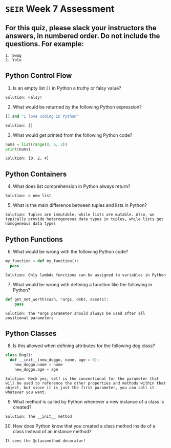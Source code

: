 # `SEIR` Week 7 Assessment
## For this quiz, please slack your instructors the answers, in numbered order. Do not include the questions. For example:
    1. Swag
    2. Yolo

## Python Control Flow

1. Is an empty list ``[]`` in Python a truthy or falsy value?

```Solution: Falsy! ```

2. What would be returned by the following Python expression?

```python
[] and "I love coding in Python"
```

```Solution: [] ```

3. What would get printed from the following Python code?

```python
nums = list(range(0, 6, 2))
print(nums)
```

```Solution: [0, 2, 4]```

## Python Containers

4. What does list comprehension in Python always return?

`` Solution: a new list ``

5. What is the main difference between tuples and lists in Python?

``Solution: Tuples are immutable, while lists are mutable. Also, we typically provide heterogeneous data types in tuples, while lists get homogeneous data types ``

## Python Functions

6. What would be wrong with the following Python code?

```python
my_function = def my_function():
  pass
```

``Solution: Only lambda functions can be assigned to variables in Python``


7. What would be wrong with defining a function like the following in Python?

```Python
def get_net_worth(cash, *args, debt, assets):
    pass
```

`` Solution: the *args parameter should always be used after all positional parameters ``

## Python Classes

8. Is this allowed when defining attributes for the following dog class?

```python
class Dog():
  def __init__(new_doggo, name, age = 0):
    new_doggo.name = name
    new_doggo.age = age
```

``Solution: Heck yes, self is the conventional for the parameter that will be used to reference the other properties and methods within that object, but since it is just the first parameter, you can call it whatever you want. ``

9. What method is called by Python whenever a new instance of a class is created?

``Solution: The __init__ method``

10. How does Python know that you created a class method inside of a class instead of an instance method?

`` It sees the @classmethod decorator! ``



